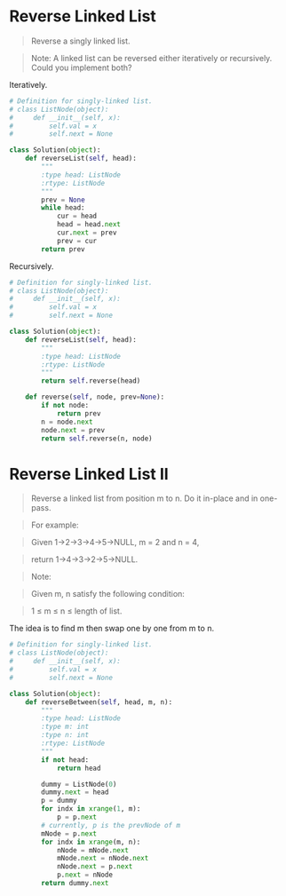 # Reverse Linked List

> Reverse a singly linked list.

> Note: A linked list can be reversed either iteratively or recursively. Could you implement both?

Iteratively.

```Python
# Definition for singly-linked list.
# class ListNode(object):
#     def __init__(self, x):
#         self.val = x
#         self.next = None

class Solution(object):
    def reverseList(self, head):
        """
        :type head: ListNode
        :rtype: ListNode
        """
        prev = None
        while head:
            cur = head
            head = head.next
            cur.next = prev
            prev = cur
        return prev
```

Recursively.

```Python
# Definition for singly-linked list.
# class ListNode(object):
#     def __init__(self, x):
#         self.val = x
#         self.next = None

class Solution(object):
    def reverseList(self, head):
        """
        :type head: ListNode
        :rtype: ListNode
        """
        return self.reverse(head)

    def reverse(self, node, prev=None):
        if not node:
            return prev
        n = node.next
        node.next = prev
        return self.reverse(n, node)
```

# Reverse Linked List II

> Reverse a linked list from position m to n. Do it in-place and in one-pass.

> For example:

> Given 1->2->3->4->5->NULL, m = 2 and n = 4,

> return 1->4->3->2->5->NULL.

> Note:

> Given m, n satisfy the following condition:

> 1 ≤ m ≤ n ≤ length of list.

The idea is to find m then swap one by one from m to n.

```Python
# Definition for singly-linked list.
# class ListNode(object):
#     def __init__(self, x):
#         self.val = x
#         self.next = None

class Solution(object):
    def reverseBetween(self, head, m, n):
        """
        :type head: ListNode
        :type m: int
        :type n: int
        :rtype: ListNode
        """
        if not head:
            return head

        dummy = ListNode(0)
        dummy.next = head
        p = dummy
        for indx in xrange(1, m):
            p = p.next
        # currently, p is the prevNode of m
        mNode = p.next
        for indx in xrange(m, n):
            nNode = mNode.next
            mNode.next = nNode.next
            nNode.next = p.next
            p.next = nNode
        return dummy.next
```
